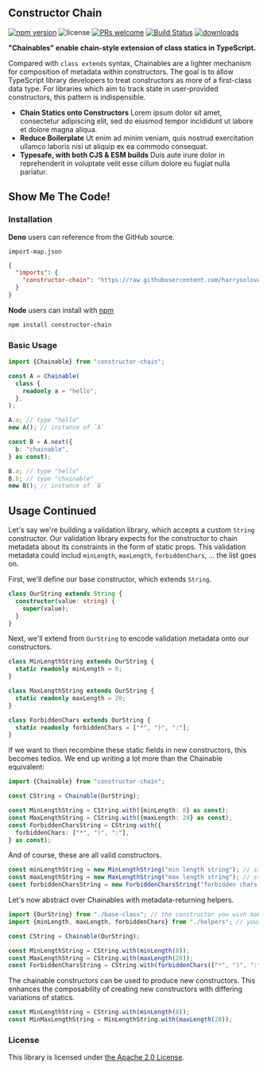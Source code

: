 ## Constructor Chain

[![npm version](https://img.shields.io/npm/v/constructor-chain.svg?style=flat-square)](https://badge.fury.io/js/constructor-chain) ![license](https://img.shields.io/npm/l/constructor-chain.svg?style=flat-square) [![PRs welcome](https://img.shields.io/badge/PRs-welcome-brightgreen.svg?style=flat-square)](https://github.com/harrysolovay/constructor-chain/blob/master/CONTRIBUTING.md#submitting-pull-requests) [![Build Status](https://img.shields.io/travis/harrysolovay/constructor-chain.svg?style=flat-square)](https://travis-ci.org/harrysolovay/constructor-chain) [![downloads](https://img.shields.io/npm/dm/constructor-chain.svg?style=flat-square)](https://www.npmjs.com/package/constructor-chain)

**"Chainables" enable chain-style extension of class statics in TypeScript.**

Compared with `class extends` syntax, Chainables are a lighter mechanism for composition of metadata within constructors. The goal is to allow TypeScript library developers to treat constructors as more of a first-class data type. For libraries which aim to track state in user-provided constructors, this pattern is indispensible.

- **Chain Statics onto Constructors** Lorem ipsum dolor sit amet, consectetur adipiscing elit, sed do eiusmod tempor incididunt ut labore et dolore magna aliqua.
- **Reduce Boilerplate** Ut enim ad minim veniam, quis nostrud exercitation ullamco laboris nisi ut aliquip ex ea commodo consequat.
- **Typesafe, with both CJS & ESM builds** Duis aute irure dolor in reprehenderit in voluptate velit esse cillum dolore eu fugiat nulla pariatur.

## Show Me The Code!

### Installation

**Deno** users can reference from the GitHub source.

`import-map.json`

```json
{
  "imports": {
    "constructor-chain": "https://raw.githubusercontent.com/harrysolovay/constructor-chain/master/src/index.ts"
  }
}
```

**Node** users can install with [npm](http://npmjs.org/)

```sh
npm install constructor-chain
```

### Basic Usage

```ts
import {Chainable} from "constructor-chain";

const A = Chainable(
  class {
    readonly a = "hello";
  },
);

A.a; // type "hello"
new A(); // instance of `A`

const B = A.next({
  b: "chainable",
} as const);

B.a; // type "hello"
B.b; // type "chainable"
new B(); // instance of `B`
```

## Usage Continued

Let's say we're building a validation library, which accepts a custom `String` constructor. Our validation library expects for the constructor to chain metadata about its constraints in the form of static props. This validation metadata could includ `minLength`, `maxLength`, `forbiddenChars`, ... the list goes on.

First, we'll define our base constructor, which extends `String`.

```ts
class OurString extends String {
  constructor(value: string) {
    super(value);
  }
}
```

Next, we'll extend from `OurString` to encode validation metadata onto our constructors.

```ts
class MinLengthString extends OurString {
  static readonly minLength = 8;
}

class MaxLengthString extends OurString {
  static readonly maxLength = 20;
}

class ForbiddenChars extends OurString {
  static readonly forbiddenChars = ["*", ")", ":"];
}
```

If we want to then recombine these static fields in new constructors, this becomes tedios. We end up writing a lot more than the Chainable equivalent:

```ts
import {Chainable} from "constructor-chain";

const CString = Chainable(OurString);

const MinLengthString = CString.with({minLength: 8} as const);
const MaxLengthString = CString.with({maxLength: 20} as const);
const ForbiddenCharsString = CString.with({
  forbiddenChars: ["*", ")", ":"],
} as const);
```

And of course, these are all valid constructors.

```ts
const minLengthString = new MinLengthString("min length string"); // string
const maxLengthString = new MaxLengthString("max length string"); // string
const forbiddenCharsString = new ForbiddenCharsString("forbidden chars string"); // string
```

Let's now abstract over Chainables with metadata-returning helpers.

```ts
import {OurString} from "./base-class"; // the constructor you wish make chainable
import {minLength, maxLength, forbiddenChars} from "./helpers"; // your metadata factories

const CString = Chainable(OurString);

const MinLengthString = CString.with(minLength(8));
const MaxLengthString = CString.with(maxLength(20));
const ForbiddenCharsString = CString.with(forbiddenChars(["*", ")", ":"]));
```

The chainable constructors can be used to produce new constructors. This enhances the composability of creating new constructors with differing variations of statics.

```ts
const MinLengthString = CString.with(minLength(8));
const MinMaxLengthString = MinLengthString.with(maxLength(20));
```

### License

This library is licensed under [the Apache 2.0 License](LICENSE).
